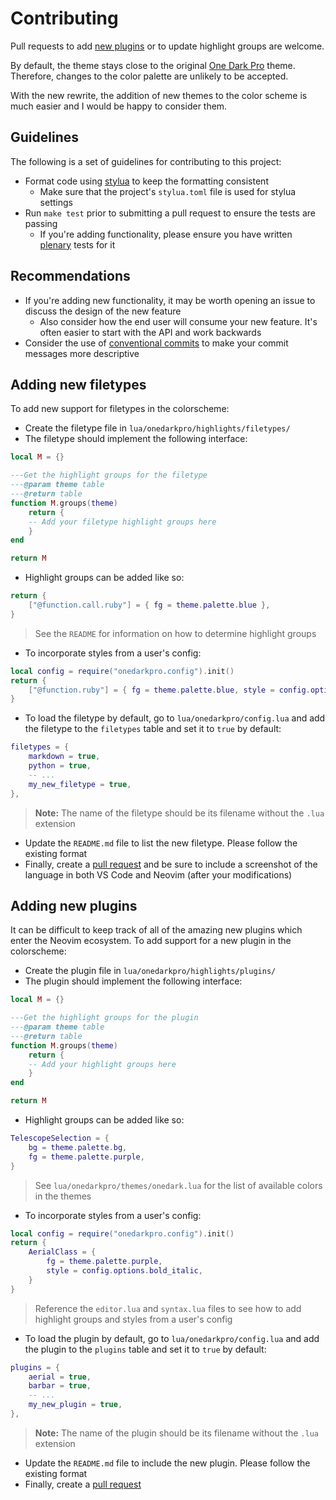 # Contributing

Pull requests to add [new plugins](#adding-new-plugins) or to update highlight groups are welcome.

By default, the theme stays close to the original [One Dark Pro](https://github.com/Binaryify/OneDark-Pro) theme. Therefore, changes to the color palette are unlikely to be accepted.

With the new rewrite, the addition of new themes to the color scheme is much easier and I would be happy to consider
them.

## Guidelines

The following is a set of guidelines for contributing to this project:

- Format code using [stylua](https://github.com/johnnymorganz/stylua) to keep the formatting consistent
  - Make sure that the project's `stylua.toml` file is used for stylua settings
- Run `make test` prior to submitting a pull request to ensure the tests are passing
  - If you're adding functionality, please ensure you have written [plenary](https://github.com/nvim-lua/plenary.nvim/blob/master/TESTS_README.md) tests for it

## Recommendations

- If you're adding new functionality, it may be worth opening an issue to discuss the design of the new feature
  - Also consider how the end user will consume your new feature. It's often easier to start with the API and work backwards
- Consider the use of [conventional commits](https://www.conventionalcommits.org/en/v1.0.0/) to make your commit messages more descriptive

## Adding new filetypes
To add new support for filetypes in the colorscheme:

- Create the filetype file in `lua/onedarkpro/highlights/filetypes/`
- The filetype should implement the following interface:
```lua
local M = {}

---Get the highlight groups for the filetype
---@param theme table
---@return table
function M.groups(theme)
    return {
    -- Add your filetype highlight groups here
    }
end

return M
```
- Highlight groups can be added like so:
```lua
return {
    ["@function.call.ruby"] = { fg = theme.palette.blue },
}
```
> See the `README` for information on how to determine highlight groups
- To incorporate styles from a user's config:
```lua
local config = require("onedarkpro.config").init()
return {
    ["@function.ruby"] = { fg = theme.palette.blue, style = config.options.bold },
}
```
- To load the filetype by default, go to `lua/onedarkpro/config.lua` and add the filetype to the `filetypes` table and set it to `true` by default:
```lua
filetypes = {
    markdown = true,
    python = true,
    -- ...
    my_new_filetype = true,
},
```
> **Note:** The name of the filetype should be its filename without the `.lua` extension
- Update the `README.md` file to list the new filetype. Please follow the existing format
- Finally, create a [pull request](https://docs.github.com/en/pull-requests/collaborating-with-pull-requests/proposing-changes-to-your-work-with-pull-requests/about-pull-requests) and be sure to include a screenshot of the language in both VS Code and Neovim (after your modifications)

## Adding new plugins

It can be difficult to keep track of all of the amazing new plugins which enter the Neovim ecosystem. To add support for a new plugin in the colorscheme:

- Create the plugin file in `lua/onedarkpro/highlights/plugins/`
- The plugin should implement the following interface:
```lua
local M = {}

---Get the highlight groups for the plugin
---@param theme table
---@return table
function M.groups(theme)
    return {
    -- Add your highlight groups here
    }
end

return M
```
- Highlight groups can be added like so:
```lua
TelescopeSelection = {
    bg = theme.palette.bg,
    fg = theme.palette.purple,
}
```
> See `lua/onedarkpro/themes/onedark.lua` for the list of available colors in the themes
- To incorporate styles from a user's config:
```lua
local config = require("onedarkpro.config").init()
return {
    AerialClass = {
        fg = theme.palette.purple,
        style = config.options.bold_italic,
    }
}
```
> Reference the `editor.lua` and `syntax.lua` files to see how to add highlight groups and styles from a user's config
- To load the plugin by default, go to `lua/onedarkpro/config.lua` and add the plugin to the `plugins` table and set it to `true` by default:
```lua
plugins = {
    aerial = true,
    barbar = true,
    -- ...
    my_new_plugin = true,
},
```
> **Note:** The name of the plugin should be its filename without the `.lua` extension
- Update the `README.md` file to include the new plugin. Please follow the existing format
- Finally, create a [pull request](https://docs.github.com/en/pull-requests/collaborating-with-pull-requests/proposing-changes-to-your-work-with-pull-requests/about-pull-requests)
